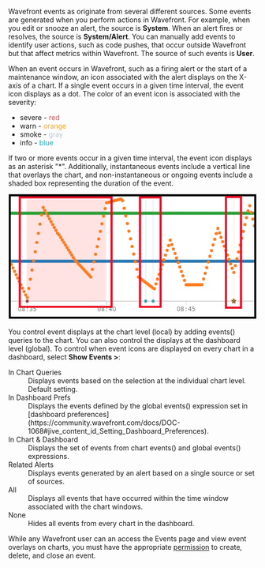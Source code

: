 Wavefront events as originate from several different sources. Some events are generated when you perform actions in
Wavefront. For example, when you edit or snooze an alert, the source is **System**. When an alert fires or resolves, the
source is **System/Alert**. You can manually add events to identify user actions, such as code pushes, that occur outside
Wavefront but that affect metrics within Wavefront. The source of such events is **User**.

When an event occurs in Wavefront, such as a firing alert or the start of a maintenance window, an icon associated with
the alert displays on the X-axis of a chart. If a single event occurs in a given time interval, the event icon displays
as a dot.  The color of an event icon is associated with the severity:

- severe - <span style="color: #d9534f;">red</span>
- warn - <span style="color: #FFA320;">orange</span>
- smoke - <span style="color: #B8C8D8;">gray</span>
- info - <span style="color: #00B3CA;">blue</span>

If two or more events occur in a given time interval, the event icon displays as an asterisk "\*". Additionally, instantaneous events include a vertical line that overlays the chart, and non-instantaneous or ongoing events include a shaded box representing the duration of the event.

![event display](images/events.png)

You control event displays at the chart level (local) by adding events() queries to the chart.
You can also control the displays at the dashboard level (global). To control when event icons are displayed on every chart in a dashboard, select **Show Events >**:

<dl>
<dt>In Chart Queries</dt><dd>Displays events based on the selection at the individual chart level. Default setting.</dd>
<dt>In Dashboard Prefs</dt><dd>Displays the events defined by the global events() expression set in [dashboard preferences](https://community.wavefront.com/docs/DOC-1068#jive_content_id_Setting_Dashboard_Preferences).</dd>
<dt>In Chart & Dashboard</dt><dd>Displays the set of events from chart events() and global events() expressions.</dd>
<dt>Related Alerts</dt><dd>Displays events generated by an alert based on a single source or set of sources.</dd>
<dt>All</dt><dd>Displays all events that have occurred within the time window associated with the chart windows.</dd>
<dt>None</dt><dd>Hides all events from every chart in the dashboard.</dd></dl>

While any Wavefront user can an access the Events page and view event overlays on charts, you must have the appropriate [permission](https://community.wavefront.com/docs/DOC-1090) to create, delete, and close an event.
